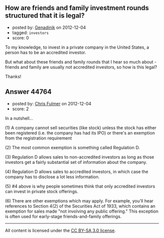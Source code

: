 ## How are friends and family investment rounds structured that it is legal?

- posted by: [Genadinik](https://stackexchange.com/users/-1/8929-genadinik) on 2012-12-04
- tagged: `investors`
- score: 0

To my knowledge, to invest in a private company in the United States, a person has to be an accredited investor.

But what about these friends and family rounds that I hear so much about - friends and family are usually not accredited investors, so how is this legal?

Thanks!


## Answer 44764

- posted by: [Chris Fulmer](https://stackexchange.com/users/-1/17026-chris-fulmer) on 2012-12-04
- score: 2

In a nutshell...

(1)  A company cannot sell securities (like stock) unless the stock has either been registered (i.e. the company has had its IPO) or there's an exemption from the registration requirement

(2) The most common exemption is something called Regulation D.

(3) Regulation D allows sales to non-accredited investors as long as those investors get a fairly substantial set of information about the company.

(4)  Regulation D allows sales to accredited investors, in which case the company has to disclose a lot less information.

(5) #4 above is why people sometimes think that only accredited investors can invest in private stock offerings. 

(6) There are other exemptions which may apply.  For example, you'll hear references to Section 4(2) of the Securities Act of 1933, which contains an exemption for sales made "not involving any public offering."    This exception is often used for early-stage friends-and-family offerings.

 



---

All content is licensed under the [CC BY-SA 3.0 license](https://creativecommons.org/licenses/by-sa/3.0/).
